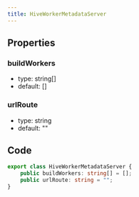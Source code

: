 ```yaml
---
title: HiveWorkerMetadataServer
---
```


## Properties

### buildWorkers

-   type: string[]
-   default: []

### urlRoute

-   type: string
-   default: ""

## Code

```ts
export class HiveWorkerMetadataServer {
    public buildWorkers: string[] = [];
    public urlRoute: string = "";
}
```
